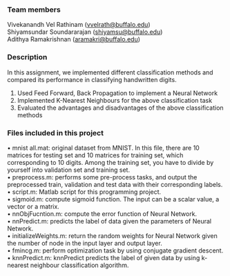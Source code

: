 ### Team members
Vivekanandh Vel Rathinam (vvelrath@buffalo.edu)																					
Shiyamsundar Soundararajan (shiyamsu@buffalo.edu)																						
Adithya Ramakrishnan (aramakri@buffalo.edu)																			

### Description

In this assignment, we implemented different classification methods and compared its performance
in classifying handwritten digits.																							
1. Used Feed Forward, Back Propagation to implement a Neural Network																						
2. Implemented K-Nearest Neighbours for the above classification task																				
3. Evaluated the advantages and disadvantages of the above classification methods																			

### Files included in this project

• mnist all.mat: original dataset from MNIST. In this file, there are 10 matrices for testing set and 10
matrices for training set, which corresponding to 10 digits. Among the training set, you have to divide
by yourself into validation set and training set.																												
• preprocess.m: performs some pre-process tasks, and output the preprocessed train, validation and test
data with their corresponding labels.										
• script.m: Matlab script for this programming project.																	
• sigmoid.m: compute sigmoid function. The input can be a scalar value, a vector or a matrix.														
• nnObjFucntion.m: compute the error function of Neural Network.																			
• nnPredict.m: predicts the label of data given the parameters of Neural Network.																
• initializeWeights.m: return the random weights for Neural Network given the number of node in the
input layer and output layer.																									
• fmincg.m: perform optimization task by using conjugate gradient descent.																			
• knnPredict.m: knnPredict predicts the label of given data by using k-nearest neighbour classification
algorithm.																											
	



